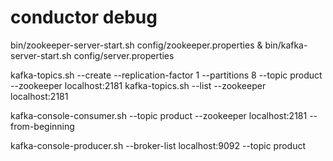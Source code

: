 # conductor debug #
bin/zookeeper-server-start.sh config/zookeeper.properties &
bin/kafka-server-start.sh config/server.properties

kafka-topics.sh --create --replication-factor 1 --partitions 8 --topic product --zookeeper localhost:2181
kafka-topics.sh --list --zookeeper localhost:2181

kafka-console-consumer.sh --topic product --zookeeper localhost:2181 --from-beginning

kafka-console-producer.sh --broker-list localhost:9092 --topic product

